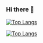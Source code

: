 ### Hi there 👋

<!--
**Dryg1214/Dryg1214** is a ✨ _special_ ✨ repository because its `README.md` (this file) appears on your GitHub profile.

Here are some ideas to get you started:

- 🔭 I’m currently working on ...
- 🌱 I’m currently learning ...
- 👯 I’m looking to collaborate on ...
- 🤔 I’m looking for help with ...
- 💬 Ask me about ...
- 📫 How to reach me: ...
- 😄 Pronouns: ...
- ⚡ Fun fact: ...
-->


<!--
[![GitHub Streak](https://github-readme-streak-stats.herokuapp.com?user=Dryg1214&theme=dark&hide_border=%D0%BB%D0%BE%D0%B6%D0%BD%D1%8B%D0%B9&date_format=%5BY%20%5DM%20j&hide_current_streak=true&hide_longest_streak=true)](https://git.io/streak-stats)


[![Top Langs](https://github-readme-stats.vercel.app/api/top-langs/?username=Dryg1214&size_weight=0.5&count_weight=0.5)](https://github.com/anuraghazra/github-readme-stats)
!-->

[![Top Langs](https://github-readme-stats.vercel.app/api/top-langs/?username=Dryg1214&layout=compact)](https://github.com/Dryg1214/github-readme-stats)

[![Top Langs](https://github-readme-stats.vercel.app/api/top-langs/?username=Dryg1214)](https://github.com/Dryg1214/github-readme-stats)
